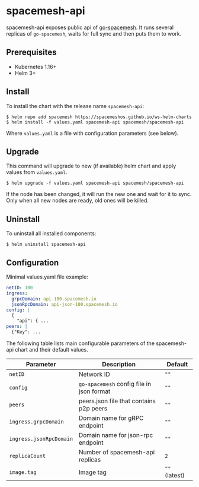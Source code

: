 # spacemesh-api

spacemesh-api exposes public api of
[go-spacemesh](https://github.com/spacemeshos/go-spacemesh). It runs several
replicas of `go-spacemesh`, waits for full sync and then puts them to work.

## Prerequisites

- Kubernetes 1.16+
- Helm 3+

## Install

To install the chart with the release name `spacemesh-api`:

```console
$ helm repo add spacemesh https://spacemeshos.github.io/ws-helm-charts
$ helm install -f values.yaml spacemesh-api spacemesh/spacemesh-api
```

Where `values.yaml` is a file with configuration parameters (see below).

## Upgrade

This command will upgrade to new (if available) helm chart and apply values
from `values.yaml`.

```console
$ helm upgrade -f values.yaml spacemesh-api spacemesh/spacemesh-api
```

If the node has been changed, it will run the new one and wait for it to sync.
Only when all new nodes are ready, old ones will be killed.

## Uninstall

To uninstall all installed components:

```console
$ helm uninstall spacemesh-api
```

## Configuration

Minimal values.yaml file example:

```yaml
netID: 100
ingress:
  grpcDomain: api-100.spacemesh.io
  jsonRpcDomain: api-json-100.spacemesh.io
config: |
  {
    "api": { ...
peers: |
  {"Key": ...
```

The following table lists main configurable parameters of the spacemesh-api
chart and their default values.

| Parameter | Description | Default |
| --------- | ----------- | ------- |
| `netID` | Network ID | `""` |
| `config` | `go-spacemesh` config file in json format | `""` |
| `peers` | peers.json file that contains p2p peers | `""` |
| `ingress.grpcDomain` | Domain name for gRPC endpoint | `""` |
| `ingress.jsonRpcDomain` | Domain name for json-rpc endpoint | `""` |
| `replicaCount`  | Number of spacemesh-api replicas  | `2` |
| `image.tag` | Image tag | `""` (latest) |
